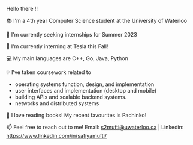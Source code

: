 Hello there !!

📚 I'm a 4th year Computer Science student at the University of Waterloo

🍄  I'm currently seeking internships for Summer 2023

🏦 I'm currently interning at Tesla this Fall!

💻 My main languages are C++, Go, Java, Python

💡 I've taken coursework related to
  * operating systems function, design, and implementation
  * user interfaces and implementation (desktop and mobile)
  * building APIs and scalable backend systems.
  * networks and distributed systems
  
🎥 I love reading books! My recent favourites is Pachinko!

📫 Feel free to reach out to me! Email: s2mufti@uwaterloo.ca | Linkedin: https://www.linkedin.com/in/safiyamufti/
